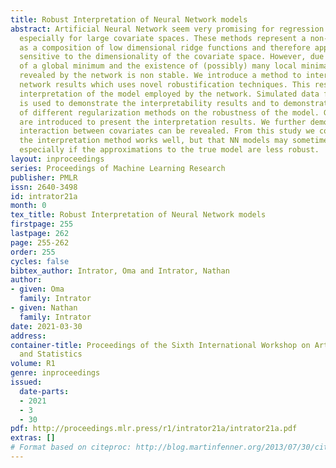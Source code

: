 ```yaml
---
title: Robust Interpretation of Neural Network models
abstract: Artificial Neural Network seem very promising for regression and classification,
  especially for large covariate spaces. These methods represent a non-linear function
  as a composition of low dimensional ridge functions and therefore appear to be less
  sensitive to the dimensionality of the covariate space. However, due to non uniqueness
  of a global minimum and the existence of (possibly) many local minima, the model
  revealed by the network is non stable. We introduce a method to interpret neural
  network results which uses novel robustification techniques. This results in a robust
  interpretation of the model employed by the network. Simulated data from known models
  is used to demonstrate the interpretability results and to demonstrate the effects
  of different regularization methods on the robustness of the model. Graphical methods
  are introduced to present the interpretation results. We further demonstrate how
  interaction between covariates can be revealed. From this study we conclude that
  the interpretation method works well, but that NN models may sometimes be misinterpreted,
  especially if the approximations to the true model are less robust.
layout: inproceedings
series: Proceedings of Machine Learning Research
publisher: PMLR
issn: 2640-3498
id: intrator21a
month: 0
tex_title: Robust Interpretation of Neural Network models
firstpage: 255
lastpage: 262
page: 255-262
order: 255
cycles: false
bibtex_author: Intrator, Oma and Intrator, Nathan
author:
- given: Oma
  family: Intrator
- given: Nathan
  family: Intrator
date: 2021-03-30
address:
container-title: Proceedings of the Sixth International Workshop on Artificial Intelligence
  and Statistics
volume: R1
genre: inproceedings
issued:
  date-parts:
  - 2021
  - 3
  - 30
pdf: http://proceedings.mlr.press/r1/intrator21a/intrator21a.pdf
extras: []
# Format based on citeproc: http://blog.martinfenner.org/2013/07/30/citeproc-yaml-for-bibliographies/
---
```

